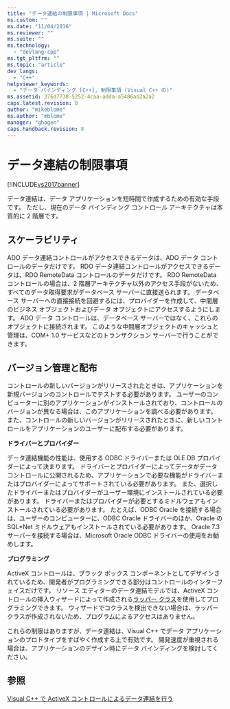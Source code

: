 ```yaml
---
title: "データ連結の制限事項 | Microsoft Docs"
ms.custom: ""
ms.date: "11/04/2016"
ms.reviewer: ""
ms.suite: ""
ms.technology: 
  - "devlang-cpp"
ms.tgt_pltfrm: ""
ms.topic: "article"
dev_langs: 
  - "C++"
helpviewer_keywords: 
  - "データ バインディング [C++], 制限事項 (Visual C++ の)"
ms.assetid: 376d7738-5252-4caa-adda-a5486ab2a2a2
caps.latest.revision: 8
author: "mikeblome"
ms.author: "mblome"
manager: "ghogen"
caps.handback.revision: 8
---
```

# データ連結の制限事項
[!INCLUDE[vs2017banner](../../assembler/inline/includes/vs2017banner.md)]

データ連結は、データ アプリケーションを短時間で作成するための有効な手段です。  ただし、現在のデータ バインディング コントロール アーキテクチャは本質的に 2 階層です。  
  
## スケーラビリティ  
 ADO データ連結コントロールがアクセスできるデータは、ADO データ コントロールのデータだけです。  RDO データ連結コントロールがアクセスできるデータは、RDO RemoteData コントロールのデータだけです。  RDO RemoteData コントロールの場合は、2 階層アーキテクチャ以外のアクセス手段がないため、すべてのデータ取得要求がデータベース サーバーに直接送られます。  データベース サーバーへの直接接続を回避するには、プロバイダーを作成して、中間層のビジネス オブジェクトおよびデータ オブジェクトにアクセスするようにします。  ADO データ コントロールは、データベース サーバーではなく、これらのオブジェクトに接続されます。  このような中間層オブジェクトのキャッシュと管理は、COM\+ 1.0 サービスなどのトランザクション サーバーで行うことができます。  
  
## バージョン管理と配布  
 コントロールの新しいバージョンがリリースされたときは、アプリケーションを新規バージョンのコントロールでテストする必要があります。  ユーザーのコンピューターに別のアプリケーションがインストールされており、コントロールのバージョンが異なる場合は、このアプリケーションを調べる必要があります。  また、コントロールの新しいバージョンがリリースされたときに、新しいコントロールをアプリケーションのユーザーに配布する必要があります。  
  
 **ドライバーとプロバイダー**  
  
 データ連結機能の性能は、使用する ODBC ドライバーまたは OLE DB プロバイダーによって決まります。  ドライバーとプロバイダーによってデータがデータ コントロールに公開されるため、アプリケーションで必要な機能がドライバーまたはプロバイダーによってサポートされている必要があります。  また、選択したドライバーまたはプロバイダーがユーザー環境にインストールされている必要があります。  ドライバーまたはプロバイダーが必要とするミドルウェアもインストールされている必要があります。  たとえば、ODBC Oracle を接続する場合は、ユーザーのコンピューターに、ODBC Oracle ドライバーのほか、Oracle の SQL\*Net ミドルウェアもインストールされている必要があります。  Oracle 7.3 サーバーを接続する場合は、Microsoft Oracle ODBC ドライバーの使用をお勧めします。  
  
 **プログラミング**  
  
 ActiveX コントロールは、ブラック ボックス コンポーネントとしてデザインされているため、開発者がプログラミングできる部分はコントロールのインターフェイスだけです。  リソース エディターのデータ連結モデルでは、ActiveX コントロールの挿入ウィザードによって作成される[ラッパー クラス](../../data/ado-rdo/wrapper-classes.md)を使用してプログラミングできます。  ウィザードでコクラスを検出できない場合は、ラッパー クラスが作成されないため、プログラムによるアクセスはありません。  
  
 これらの制限はありますが、データ連結は、Visual C\+\+ でデータ アプリケーションのプロトタイプをすばやく作成する上で有効です。  開発速度が重視される場合は、アプリケーションのデザイン時にデータ バインディングを検討してください。  
  
## 参照  
 [Visual C\+\+ で ActiveX コントロールによるデータ連結を行う](../../data/ado-rdo/databinding-with-activex-controls-in-visual-cpp.md)